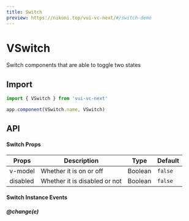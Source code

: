 ```yaml
---
title: Switch
preview: https://nikoni.top/vui-vc-next/#/switch-demo
---
```


# VSwitch

Switch components that are able to toggle two states

## Import

```js
import { VSwitch } from 'vui-vc-next'

app.component(VSwitch.name, VSwitch)
```

## API

#### Switch Props
| Props | Description | Type | Default |
|----|-----|------|------|
|v-model| Whether it is on or off |Boolean|`false`|
|disabled| Whether it is disabled or not |Boolean|`false`|

#### Switch Instance Events

##### @change(e)

<v-back-top />

<script setup>
import VBackTop from './misc/backTop.vue'
</script>
